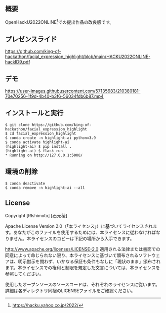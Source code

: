 ## 概要
OpenHackU2022ONLINE[^1]での提出作品の改良版です。

[^1]:https://hacku.yahoo.co.jp/2022/

## プレゼンスライド
https://github.com/king-of-hackathon/facial_expression_highlight/blob/main/HACKU2022ONLINE-hackID9.pdf

## デモ
https://user-images.githubusercontent.com/57135683/210380181-70e70256-1f9d-4b40-b3f6-56034fdb6b87.mp4

## インストールと実行
```
$ git clone https://github.com/king-of-hackathon/facial_expression_highlight
$ cd facial_expression_highlight
$ conda create -n highlight-ai python=3.9
$ conda activate highlight-ai
(highlight-ai) $ pip install .
(highlight-ai) $ flask run
* Running on http://127.0.0.1:5000/
```

## 環境の削除
```
$ conda deactivate
$ conda remove -n highlight-ai --all
```

## License

Copyright [RIshimoto] [石元稜]

Apache License Version 2.0（「本ライセンス」）に基づいてライセンスされます。あなたがこのファイルを使用するためには、本ライセンスに従わなければなりません。本ライセンスのコピーは下記の場所から入手できます。

http://www.apache.org/licenses/LICENSE-2.0
適用される法律または書面での同意によって命じられない限り、本ライセンスに基づいて頒布されるソフトウェアは、明示黙示を問わず、いかなる保証も条件もなしに「現状のまま」頒布されます。本ライセンスでの権利と制限を規定した文言については、本ライセンスを参照してください。

使用したオープンソースのソースコードは、それぞれのライセンスに従います。
詳細は各ディレクトリ同梱のLICENSEファイルをご確認ください。
